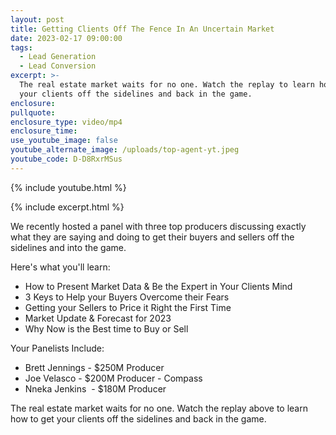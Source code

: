 ```yaml
---
layout: post
title: Getting Clients Off The Fence In An Uncertain Market
date: 2023-02-17 09:00:00
tags:
  - Lead Generation
  - Lead Conversion
excerpt: >-
  The real estate market waits for no one. Watch the replay to learn how to get
  your clients off the sidelines and back in the game.
enclosure:
pullquote:
enclosure_type: video/mp4
enclosure_time:
use_youtube_image: false
youtube_alternate_image: /uploads/top-agent-yt.jpeg
youtube_code: D-D8RxrMSus
---
```

{% include youtube.html %}

{% include excerpt.html %}

We recently hosted a panel with three top producers discussing exactly what they are saying and doing to get their buyers and sellers off the sidelines and into the game.

Here's what you'll learn:&nbsp;

* How to Present Market Data & Be the Expert in Your Clients Mind
* 3 Keys to Help your Buyers Overcome their Fears
* Getting your Sellers to Price it Right the First Time
* Market Update & Forecast for 2023
* Why Now is the Best time to Buy or Sell

Your Panelists Include:

* Brett Jennings - $250M Producer
* Joe Velasco - $200M Producer - Compass
* Nneka Jenkins&nbsp; - $180M Producer

The real estate market waits for no one. Watch the replay above to learn how to get your clients off the sidelines and back in the game.